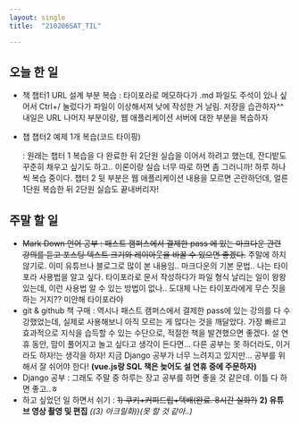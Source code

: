```yaml
---
layout: single
title:  "210206SAT_TIL"

---
```


## 오늘 한 일

* 책 챕터1 URL 설계 부분 복습
  : 타이포라로 메모하다가 .md 파일도 주석이 있나 싶어서 Ctrl+/  눌렀다가 파일이 이상해서져 낮에 작성한 거 날림. 저장을 습관하자^^ 내일은 URL 나머지 부분이랑, 웹 애플리케이션 서버에 대한 부분을 복습하자

* 챕 챕터2 예제 1개 복습(코드 타이핑)

  : 원래는 챕터 1 복습을 다 완료한 뒤 2단원 실습을 이어서 하려고 했는데, 잔디밭도 꾸준히 채우고 싶기도 하고.. 이론이랑 실습 너무 따로 하면 좀 그러니까! 하루 하나씩 복습 중이다. 챕터 2 뒷 부분은 웹 애플리케이션 내용을 모르면 곤란하던데, 얼른 1단원 복습한 뒤 2단원 실습도 끝내버리자!

## 주말 할 일

* ~~Mark Down 언어 공부 : 패스트 캠퍼스에서 결제한 pass 에 있는 마크다운 관련 강의를 듣고 포스팅 텍스트 크기와 레이아웃을 바꿀 수 있으면 좋겠다.~~ 주말에 하지 않기로. 이미 유튜브나 블로그로 많이 본 내용임.. 마크다운의 기본 문법.. 나는 타이포라 사용법을 알고 싶다. 타이포라로 문서 작성하다가 파일 형식 날리는 일이 왕왕 있는데, 이런 사용법 알 수 있는 방법이 없나.. 도대체 나는 타이포라에게 무슨 짓을 하는 거지?? 미안해 타이포라야
* git & github 책 구매 : 역시나 패스트 캠퍼스에서 결제한 pass에 있는 강의를 다 수강했었는데, 실제로 사용해보니 아직 모르는 게 많다는 것을 깨달았다. 가장 빠르고 효과적으로 지식을 습득할 수 있는 수단으로, 적절한 책을 발견했으면 좋겠다. 설 연휴 동안, 맘이 풀어지고 놀고 싶다고 생각이 든다면... 다른 공부는 못 하더라도, 이거라도 하자!는 생각을 하자! 지금 Django 공부가 너무 느려지고 있지만... 공부를 위해서 잘 쉬어야 한다! **(vue.js랑 SQL 책은 늦어도 설 연휴 중에 주문하자)**
* Django 공부 : 그래도 주말 중 하루는 장고 공부를 하면 좋을 것 같은데. 이틀 다 하면 좋고..ㅎ 
* 하고 싶었던 일 하면서 쉬기 : ~~1) 쿠키+커피드립+택배(완료. 8시간 실화?)~~ **2) 유튜브 영상 촬영 및 편집** *((3) 아크릴화))(못 할 것 같아..)*


